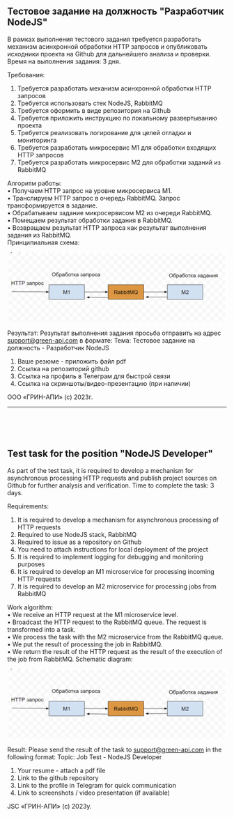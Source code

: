 ## Тестовое задание на должность "Разработчик NodeJS"


В рамках выполнения тестового задания требуется разработать механизм асинхронной обработки
HTTP запросов и опубликовать исходники проекта на Github для дальнейшего анализа и проверки.
Время на выполнения задания: 3 дня.

Требования:
1. Требуется разработать механизм асинхронной обработки HTTP запросов
2. Требуется использовать стек NodeJS, RabbitMQ
3. Требуется оформить в виде репозитория на Github
4. Требуется приложить инструкцию по локальному развертыванию проекта
5. Требуется реализовать логирование для целей отладки и мониторинга
6. Требуется разработать микросервис М1 для обработки входящих HTTP запросов
7. Требуется разработать микросервис М2 для обработки заданий из RabbitMQ

Алгоритм работы:<br>
• Получаем HTTP запрос на уровне микросервиса М1.<br>
• Транслируем HTTP запрос в очередь RabbitMQ. Запрос трансформируется в задание.<br>
• Обрабатываем задание микросервисом М2 из очереди RabbitMQ.<br>
• Помещаем результат обработки задания в RabbitMQ.<br>
• Возвращаем результат HTTP запроса как результат выполнения задания из RabbitMQ.<br>
Принципиальная схема:<br>


![image](./image/scheme.png)


Результат:
Результат выполнения задания просьба отправить на адрес support@green-api.com в формате:
Тема: Тестовое задание на должность - Разработчик NodeJS
1. Ваше резюме - приложить файл pdf
2. Ссылка на репозиторий github
3. Ссылка на профиль в Телеграм для быстрой связи
4. Ссылка на скриншоты/видео-презентацию (при наличии)



ООО «ГРИН-АПИ» (с) 2023г.
<br>
<hr>
<br>
<br>
<br>


## Test task for the position "NodeJS Developer"


As part of the test task, it is required to develop a mechanism for asynchronous processing
HTTP requests and publish project sources on Github for further analysis and verification.
Time to complete the task: 3 days.

Requirements:
1. It is required to develop a mechanism for asynchronous processing of HTTP requests
2. Required to use NodeJS stack, RabbitMQ
3. Required to issue as a repository on Github
4. You need to attach instructions for local deployment of the project
5. It is required to implement logging for debugging and monitoring purposes
6. It is required to develop an M1 microservice for processing incoming HTTP requests
7. It is required to develop an M2 microservice for processing jobs from RabbitMQ

Work algorithm:<br>
• We receive an HTTP request at the M1 microservice level.<br>
• Broadcast the HTTP request to the RabbitMQ queue. The request is transformed into a task.<br>
• We process the task with the M2 microservice from the RabbitMQ queue.<br>
• We put the result of processing the job in RabbitMQ.<br>
• We return the result of the HTTP request as the result of the execution of the job from RabbitMQ.
Schematic diagram:<br>


![image](./scheme.png)


Result:
Please send the result of the task to support@green-api.com in the following format:
Topic: Job Test - NodeJS Developer
1. Your resume - attach a pdf file
2. Link to the github repository
3. Link to the profile in Telegram for quick communication
4. Link to screenshots / video presentation (if available)

JSC «ГРИН-АПИ» (с) 2023y.